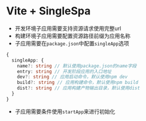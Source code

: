 # Vite + SingleSpa

* 开发环境子应用需要支持资源请求使用完整url
* 构建环境子应用需要配置资源路径前缀为应用名称
* 子应用需要在`package.json`中配置`singleApp`选项
```typescript
{
  singleApp: {
    name?: string // 默认使用package.json的name字段
    entry: string // 开发阶段应用的入口地址
    dev?: string // 应用启动命令，默认使用npm dev
    build?: string // 应用构建命令，默认使用npm build
    dist?: string // 应用构建产物输出目录，默认使用dist
  }
}
```
* 子应用需要条件使用`startApp`来进行初始化
